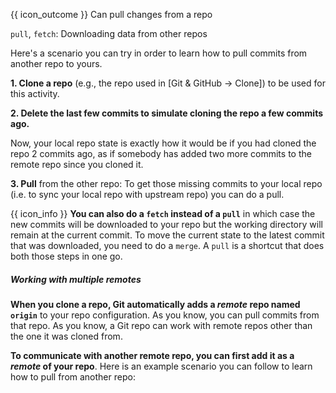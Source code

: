 <span id="prereqs"><panel src="../clone/unit-inElsewhere-asFlat.md" boilerplate header="{{ icon_prereq }} %%Tools → Git & GitHub → Clone%%" popup-url="{{ baseUrl }}/gitAndGithub/clone" /></span>

<span id="outcomes">{{ icon_outcome }} Can pull changes from a repo</span>

<span id="title">`pull`, `fetch`: Downloading data from other repos</span>

<div id="body">

Here's a scenario you can try in order to learn how to <trigger trigger="click" for="modal:githubPull-rcsPulling">pull</trigger> commits from another repo to yours.

<modal large header="Project Management → Revision Control → Remote Repositories →" id="modal:githubPull-rcsPulling">
  <include src="..\..\revisionControl\remoteRepositories\text.md#section-pulling"/>
</modal>

**1. Clone a repo** (e.g., the repo used in <trigger for="modal:clone-repository" trigger="click">[Git & GitHub → Clone]</trigger>) to be used for this activity.

**2. Delete the last few commits to simulate cloning the repo a few commits ago.**

<modal large header="**Clone Repository**" id="modal:clone-repository">
  <include src="../clone/embed.md" boilerplate />
</modal>

<tabs>
  <tab header="SourceTree">
    <include src="./sourcetree_1.md" />
  </tab>
  <tab header="CLI">
    <include src="./cli_1.md" />
  </tab>
</tabs>

Now, your local repo state is exactly how it would be if you had cloned the repo 2 commits ago, as if somebody has added two more commits to the remote repo since you cloned it.

**3. Pull** from the other repo: To get those missing commits to your local repo (i.e. to sync your local repo with upstream repo) you can do a pull.

<tabs>
  <tab header="SourceTree">
    <include src="./sourcetree_2.md" />
  </tab>
  <tab header="CLI">
    <include src="./cli_2.md" />
  </tab>
</tabs>
<p/>

{{ icon_info }} **You can also do a `fetch` instead of a `pull`** in which case the new commits will be downloaded to your repo but the working directory will remain at the current commit. To move the current state to the latest commit that was downloaded, you need to do a `merge`. A `pull` is a shortcut that does both those steps in one go.

<box>

<div id="section-working-with-multiple-remotes">

##### Working with multiple remotes

**When you clone a repo, Git automatically adds a _remote_ repo named `origin`** to your repo configuration. As you know, you can pull commits from that repo. As you know, <trigger trigger="click" for="modal:gitPull-rcsMultipleRepos">a Git repo can work with remote repos other than the one it was cloned from</trigger>.

<modal large header="Project Management → Revision Control → Remote Repositories →" id="modal:gitPull-rcsMultipleRepos">
  <include src="..\..\revisionControl\remoteRepositories\text.md#section-working-with-multiple-repos"/>
</modal>


**To communicate with another remote repo, you can first add it as a _remote_ of your repo**. Here is an example scenario you can follow to learn how to pull from another repo:

<tabs>
  <tab header="SourceTree">
<include src="sourcetree_3.md" />
  </tab>
  <tab header="CLI">
<include src="cli_3.md" />
  </tab>
</tabs>

</div>

</box>

</div>
<div id="extras">
</div>
